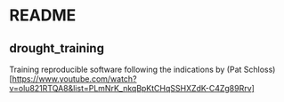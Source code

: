 # README
## drought_training

Training reproducible software following the indications by (Pat Schloss) [https://www.youtube.com/watch?v=olu821RTQA8&list=PLmNrK_nkqBpKtCHqSSHXZdK-C4Zg89Rrv]
